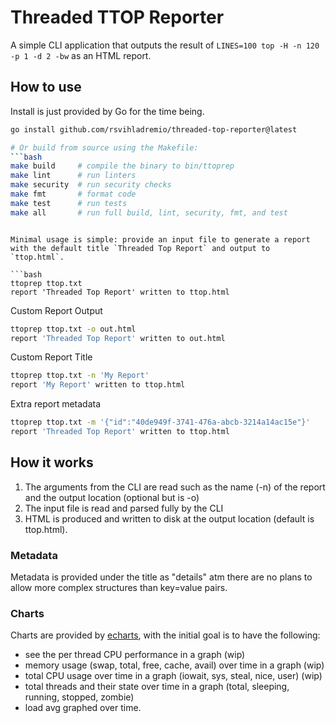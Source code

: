 # Threaded TTOP Reporter

A simple CLI application that outputs the result of `LINES=100 top -H -n 120 -p 1 -d 2 -bw` as an HTML report.


## How to use

Install is just provided by Go for the time being.

```bash
go install github.com/rsvihladremio/threaded-top-reporter@latest

# Or build from source using the Makefile:
```bash
make build     # compile the binary to bin/ttoprep
make lint      # run linters
make security  # run security checks
make fmt       # format code
make test      # run tests
make all       # run full build, lint, security, fmt, and test
```
```

Minimal usage is simple: provide an input file to generate a report with the default title `Threaded Top Report` and output to `ttop.html`.

```bash
ttoprep ttop.txt
report 'Threaded Top Report' written to ttop.html
```

Custom Report Output

```bash
ttoprep ttop.txt -o out.html
report 'Threaded Top Report' written to out.html
```

Custom Report Title

```bash
ttoprep ttop.txt -n 'My Report'
report 'My Report' written to ttop.html
```

Extra report metadata

```bash
ttoprep ttop.txt -m '{"id":"40de949f-3741-476a-abcb-3214a14ac15e"}'
report 'Threaded Top Report' written to ttop.html
```

## How it works

1. The arguments from the CLI are read such as the name (-n) of the report and the output location (optional but is -o)
2. The input file is read and parsed fully by the CLI
3. HTML is produced and written to disk at the output location (default is ttop.html).


### Metadata

Metadata is provided under the title as "details" atm there are no plans to allow more complex structures than key=value pairs.

### Charts

Charts are provided by [echarts](https://echarts.apache.org/), with the initial goal is to have the following:

* see the per thread CPU performance in a graph (wip)
* memory usage (swap, total, free, cache, avail) over time in a graph (wip) 
* total CPU usage over time in a graph (iowait, sys, steal, nice, user) (wip)
* total threads and their state over time in a graph (total, sleeping, running, stopped, zombie)
* load avg graphed over time.
